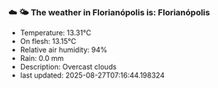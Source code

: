 ### ☁️ 🌤️  The weather in Florianópolis is: Florianópolis

- Temperature: 13.31°C
- On flesh: 13.15°C
- Relative air humidity: 94%
- Rain: 0.0 mm
- Description: Overcast clouds
- last updated: 2025-08-27T07:16:44.198324
